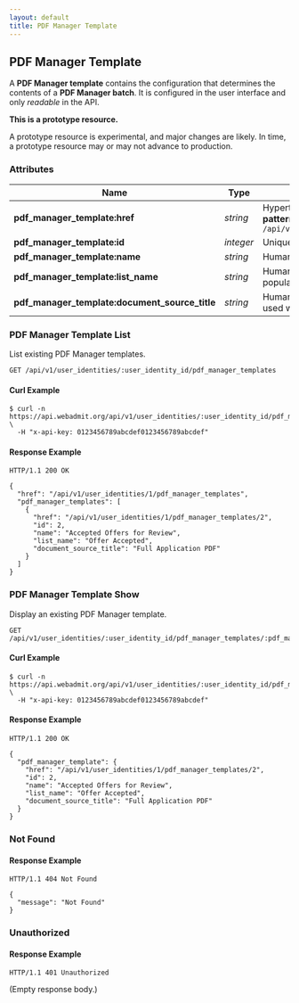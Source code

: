 ```yaml
---
layout: default
title: PDF Manager Template
---
```


<!-- WARNING: This is an automatically generated file.  Do not modify directly.  See script/generate-docs. -->

<h2><a name="resource-pdf_manager_template"></a>PDF Manager Template</h2>

<p>A <strong>PDF Manager template</strong> contains the configuration that determines the contents of a <strong>PDF Manager batch</strong>.  It is configured in the user interface and only <em>readable</em> in the API.</p>

<div class="alert alert-warning">
  <p><strong>This is a prototype resource.</strong></p>
  <p>A prototype resource is experimental, and major changes are likely. In time, a prototype resource may or may not advance to production.</p>
</div>

<h3>Attributes</h3>

<table><thead>
<tr>
<th>Name</th>
<th>Type</th>
<th>Description</th>
<th>Example</th>
</tr>
</thead><tbody>
<tr>
<td><strong>pdf_manager_template:href</strong></td>
<td><em>string</em></td>
<td>Hypertext reference to this resource.<br/> <strong>pattern:</strong> <code>/api/v1/user_identities/\d+/pdf_manager_templates/\d+</code></td>
<td><code>&quot;/api/v1/user_identities/1/pdf_manager_templates/2&quot;</code></td>
</tr>
<tr>
<td><strong>pdf_manager_template:id</strong></td>
<td><em>integer</em></td>
<td>Unique identifier of this PDF Manager template.</td>
<td><code>2</code></td>
</tr>
<tr>
<td><strong>pdf_manager_template:name</strong></td>
<td><em>string</em></td>
<td>Human-readable name of this PDF Manager template.</td>
<td><code>&quot;Accepted Offers for Review&quot;</code></td>
</tr>
<tr>
<td><strong>pdf_manager_template:list_name</strong></td>
<td><em>string</em></td>
<td>Human-readable name of the list that is used when populating this template.</td>
<td><code>&quot;Offer Accepted&quot;</code></td>
</tr>
<tr>
<td><strong>pdf_manager_template:document_source_title</strong></td>
<td><em>string</em></td>
<td>Human-readable name of the document source that is used when populating this template.</td>
<td><code>&quot;Full Application PDF&quot;</code></td>
</tr>
</tbody></table>

<h3>PDF Manager Template List</h3>

<p>List existing PDF Manager templates.</p>

<pre><code>GET /api/v1/user_identities/:user_identity_id/pdf_manager_templates
</code></pre>

<h4>Curl Example</h4>

<pre lang="bash"><code>$ curl -n https://api.webadmit.org/api/v1/user_identities/:user_identity_id/pdf_manager_templates \
  -H &quot;x-api-key: 0123456789abcdef0123456789abcdef&quot;
</code></pre>

<h4>Response Example</h4>

<pre><code>HTTP/1.1 200 OK
</code></pre>

<pre lang="json"><code>{
  &quot;href&quot;: &quot;/api/v1/user_identities/1/pdf_manager_templates&quot;,
  &quot;pdf_manager_templates&quot;: [
    {
      &quot;href&quot;: &quot;/api/v1/user_identities/1/pdf_manager_templates/2&quot;,
      &quot;id&quot;: 2,
      &quot;name&quot;: &quot;Accepted Offers for Review&quot;,
      &quot;list_name&quot;: &quot;Offer Accepted&quot;,
      &quot;document_source_title&quot;: &quot;Full Application PDF&quot;
    }
  ]
}
</code></pre>

<h3>PDF Manager Template Show</h3>

<p>Display an existing PDF Manager template.</p>

<pre><code>GET /api/v1/user_identities/:user_identity_id/pdf_manager_templates/:pdf_manager_template_id
</code></pre>

<h4>Curl Example</h4>

<pre lang="bash"><code>$ curl -n https://api.webadmit.org/api/v1/user_identities/:user_identity_id/pdf_manager_templates/:pdf_manager_template_id \
  -H &quot;x-api-key: 0123456789abcdef0123456789abcdef&quot;
</code></pre>

<h4>Response Example</h4>

<pre><code>HTTP/1.1 200 OK
</code></pre>

<pre lang="json"><code>{
  &quot;pdf_manager_template&quot;: {
    &quot;href&quot;: &quot;/api/v1/user_identities/1/pdf_manager_templates/2&quot;,
    &quot;id&quot;: 2,
    &quot;name&quot;: &quot;Accepted Offers for Review&quot;,
    &quot;list_name&quot;: &quot;Offer Accepted&quot;,
    &quot;document_source_title&quot;: &quot;Full Application PDF&quot;
  }
}
</code></pre>

<h3>Not Found</h3>

<h4>Response Example</h4>

<pre><code>HTTP/1.1 404 Not Found
</code></pre>

<pre lang="json"><code>{
  &quot;message&quot;: &quot;Not Found&quot;
}
</code></pre>

<h3>Unauthorized</h3>

<h4>Response Example</h4>

<pre><code>HTTP/1.1 401 Unauthorized
</code></pre>

<p>(Empty response body.)</p>

